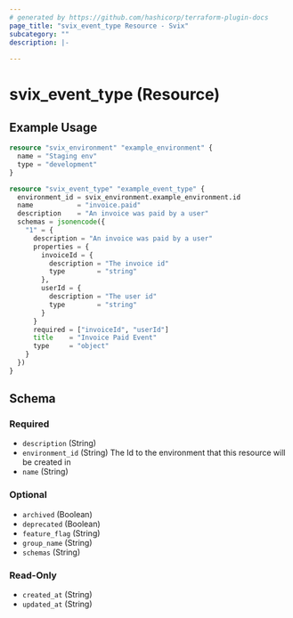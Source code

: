 ```yaml
---
# generated by https://github.com/hashicorp/terraform-plugin-docs
page_title: "svix_event_type Resource - Svix"
subcategory: ""
description: |-
  
---
```


# svix_event_type (Resource)



## Example Usage

```terraform
resource "svix_environment" "example_environment" {
  name = "Staging env"
  type = "development"
}

resource "svix_event_type" "example_event_type" {
  environment_id = svix_environment.example_environment.id
  name           = "invoice.paid"
  description    = "An invoice was paid by a user"
  schemas = jsonencode({
    "1" = {
      description = "An invoice was paid by a user"
      properties = {
        invoiceId = {
          description = "The invoice id"
          type        = "string"
        },
        userId = {
          description = "The user id"
          type        = "string"
        }
      }
      required = ["invoiceId", "userId"]
      title    = "Invoice Paid Event"
      type     = "object"
    }
  })
}
```

<!-- schema generated by tfplugindocs -->
## Schema

### Required

- `description` (String)
- `environment_id` (String) The Id to the environment that this resource will be created in
- `name` (String)

### Optional

- `archived` (Boolean)
- `deprecated` (Boolean)
- `feature_flag` (String)
- `group_name` (String)
- `schemas` (String)

### Read-Only

- `created_at` (String)
- `updated_at` (String)
